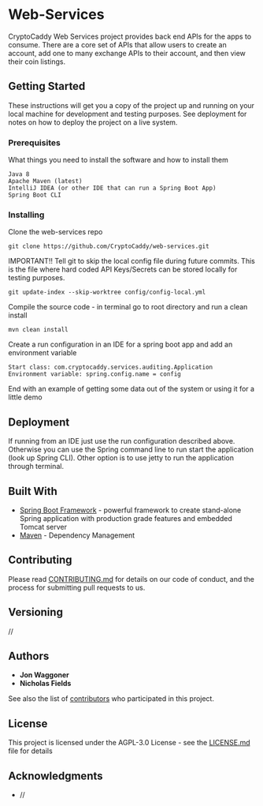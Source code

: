 # Web-Services

CryptoCaddy Web Services project provides back end APIs for the apps to consume.  There are a core set of APIs that allow users to create an account, add one to many exchange APIs to their account, and then view their coin listings.

## Getting Started

These instructions will get you a copy of the project up and running on your local machine for development and testing purposes. See deployment for notes on how to deploy the project on a live system.

### Prerequisites

What things you need to install the software and how to install them

```
Java 8
Apache Maven (latest)
IntelliJ IDEA (or other IDE that can run a Spring Boot App)
Spring Boot CLI 
```

### Installing

Clone the web-services repo

```
git clone https://github.com/CryptoCaddy/web-services.git
```

IMPORTANT!! Tell git to skip the local config file during future commits. 
This is the file where hard coded API Keys/Secrets can be stored locally for testing purposes.

```
git update-index --skip-worktree config/config-local.yml
```


Compile the source code - in terminal go to root directory and run a clean install

```
mvn clean install
```

Create a run configuration in an IDE for a spring boot app and add an environment variable

```
Start class: com.cryptocaddy.services.auditing.Application
Environment variable: spring.config.name = config
```

End with an example of getting some data out of the system or using it for a little demo

## Deployment

If running from an IDE just use the run configuration described above.  
Otherwise you can use the Spring command line to run start the application (look up Spring CLI).
Other option is to use jetty to run the application through terminal.

## Built With

* [Spring Boot Framework](https://spring.io/docs/) - powerful framework to create stand-alone Spring application with production grade features and embedded Tomcat server
* [Maven](https://maven.apache.org/) - Dependency Management

## Contributing

Please read [CONTRIBUTING.md]() for details on our code of conduct, and the process for submitting pull requests to us.

## Versioning

//

## Authors

* **Jon Waggoner** 
* **Nicholas Fields** 

See also the list of [contributors](https://github.com/CryptoCaddy/web-services/contributors) who participated in this project.

## License

This project is licensed under the AGPL-3.0 License - see the [LICENSE.md](https://github.com/CryptoCaddy/web-services/LICENSE.md) file for details

## Acknowledgments

* //
